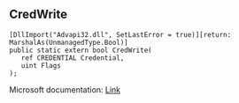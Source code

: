 ## CredWrite

```
[DllImport("Advapi32.dll", SetLastError = true)][return: MarshalAs(UnmanagedType.Bool)]
public static extern bool CredWrite(
   ref CREDENTIAL Credential,
   uint Flags
);
```

Microsoft documentation: [Link](https://docs.microsoft.com/en-us/windows/win32/api/wincred/nf-wincred-credwritea)
